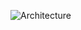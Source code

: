 ![Architecture](https://github.com/vinhhung263/go-microservice-simple/assets/62415557/7c558a62-4474-4ebc-b85d-427e088259dd)
